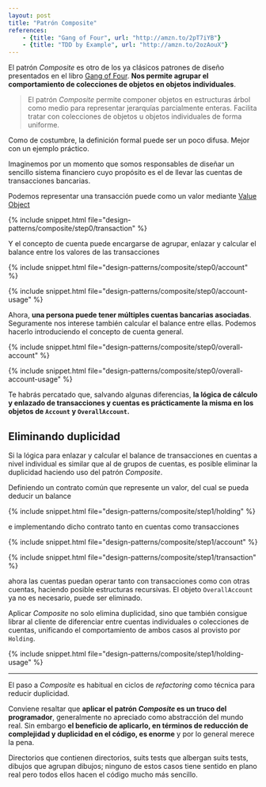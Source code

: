 ```yaml
---
layout: post
title: "Patrón Composite"
references:
    - {title: "Gang of Four", url: "http://amzn.to/2pT7iYB"}
    - {title: "TDD by Example", url: "http://amzn.to/2ozAouX"}
---
```


El patrón _Composite_ es otro de los ya clásicos patrones de diseño presentados en el libro [Gang of Four](http://amzn.to/1vIk2QL). **Nos permite agrupar el comportamiento de colecciones de objetos en objetos individuales**.

<!--more-->

> El patrón _Composite_ permite componer objetos en estructuras árbol como medio para representar jerarquías parcialmente enteras. Facilita tratar con colecciones de objetos u objetos individuales de forma uniforme.

Como de costumbre, la definición formal puede ser un poco difusa. Mejor con un ejemplo práctico.

Imaginemos por un momento que somos responsables de diseñar un sencillo sistema financiero cuyo propósito es el de llevar las cuentas de transacciones bancarias.

Podemos representar una transacción puede como un valor mediante [Value Object](https://en.wikipedia.org/wiki/Value_object)

{% include snippet.html file="design-patterns/composite/step0/transaction" %}

Y el concepto de cuenta puede encargarse de agrupar, enlazar y calcular el balance entre los valores de las transacciones

{% include snippet.html file="design-patterns/composite/step0/account" %}

{% include snippet.html file="design-patterns/composite/step0/account-usage" %}

Ahora, **una persona puede tener múltiples cuentas bancarias asociadas**. Seguramente nos interese también calcular el balance entre ellas. Podemos hacerlo introduciendo el concepto de cuenta general.

{% include snippet.html file="design-patterns/composite/step0/overall-account" %}

{% include snippet.html file="design-patterns/composite/step0/overall-account-usage" %}

Te habrás percatado que, salvando algunas diferencias, **la lógica de cálculo y enlazado de transacciones y cuentas es prácticamente la misma en los objetos de `Account` y `OverallAccount`.**

## Eliminando duplicidad

Si la lógica para enlazar y calcular el balance de transacciones en cuentas a nivel individual es similar que al de grupos de cuentas, es posible eliminar la duplicidad haciendo uso del patrón _Composite_.

Definiendo un contrato común que represente un valor, del cual se pueda deducir un balance

{% include snippet.html file="design-patterns/composite/step1/holding" %}

e implementando dicho contrato tanto en cuentas como transacciones

{% include snippet.html file="design-patterns/composite/step1/account" %}

{% include snippet.html file="design-patterns/composite/step1/transaction" %}

ahora las cuentas puedan operar tanto con transacciones como con otras cuentas, haciendo posible estructuras recursivas. El objeto `OverallAccount` ya no es necesario, puede ser eliminado.

Aplicar _Composite_ no solo elimina duplicidad, sino que también consigue librar al cliente de diferenciar entre cuentas individuales o colecciones de cuentas, unificando el comportamiento de ambos casos al provisto por `Holding`.

{% include snippet.html file="design-patterns/composite/step1/holding-usage" %}

---

El paso a _Composite_ es habitual en ciclos de _refactoring_ como técnica para reducir duplicidad.

Conviene resaltar que **aplicar el patrón _Composite_ es un truco del programador**, generalmente no apreciado como abstracción del mundo real. Sin embargo **el beneficio de aplicarlo, en términos de reducción de complejidad y duplicidad en el código, es enorme** y por lo general merece la pena.

Directorios que contienen directorios, suits tests que albergan suits tests, dibujos que agrupan dibujos; ninguno de estos casos tiene sentido en plano real pero todos ellos hacen el código mucho más sencillo.
